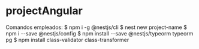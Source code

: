 # projectAngular
Comandos empleados:
$ npm i -g @nestjs/cli
$ nest new project-name
$ npm i --save @nestjs/config
$ npm install --save @nestjs/typeorm typeorm pg
$ npm install class-validator class-transformer
